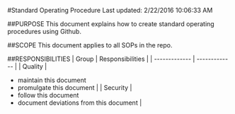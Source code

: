 #Standard Operating Procedure
Last updated: 2/22/2016 10:06:33 AM
##PURPOSE
This document explains how to create standard operating procedures using Github.

##SCOPE
This document applies to all SOPs in the repo. 

##RESPONSIBILITIES
| Group  | Responsibilities |
| ------------- | ------------- |
| Quality  | 
- maintain this document
- promulgate this document  |
| Security  | 
- follow this document
- document deviations from this document  |